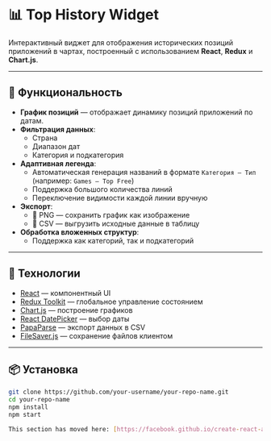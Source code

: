 # 📊 Top History Widget

Интерактивный виджет для отображения исторических позиций приложений в чартах, построенный с использованием **React**, **Redux** и **Chart.js**.

---

## 🔧 Функциональность

- **График позиций** — отображает динамику позиций приложений по датам.
- **Фильтрация данных**:
  - Страна
  - Диапазон дат
  - Категория и подкатегория
- **Адаптивная легенда**:
  - Автоматическая генерация названий в формате `Категория – Тип` (например: `Games – Top Free`)
  - Поддержка большого количества линий
  - Переключение видимости каждой линии вручную
- **Экспорт**:
  - 📁 PNG — сохранить график как изображение
  - 📄 CSV — выгрузить исходные данные в таблицу
- **Обработка вложенных структур**:
  - Поддержка как категорий, так и подкатегорий

---

## 🚀 Технологии

- [React](https://reactjs.org/) — компонентный UI
- [Redux Toolkit](https://redux-toolkit.js.org/) — глобальное управление состоянием
- [Chart.js](https://www.chartjs.org/) — построение графиков
- [React DatePicker](https://reactdatepicker.com/) — выбор даты
- [PapaParse](https://www.papaparse.com/) — экспорт данных в CSV
- [FileSaver.js](https://github.com/eligrey/FileSaver.js/) — сохранение файлов клиентом

---

## 📦 Установка

```bash
git clone https://github.com/your-username/your-repo-name.git
cd your-repo-name
npm install
npm start

This section has moved here: [https://facebook.github.io/create-react-app/docs/troubleshooting#npm-run-build-fails-to-minify](https://facebook.github.io/create-react-app/docs/troubleshooting#npm-run-build-fails-to-minify)
